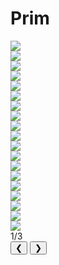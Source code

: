 # Prim

<div class="slider-wrapper">
  <!-- área de slides -->
  <div class="slides-container">
    <div class="image-sliderfade fade"><img src="../../../../assets/graphs/algorithms/prim/prim1.png" /></div>
    <div class="image-sliderfade fade"><img src="../../../../assets/graphs/algorithms/prim/prim2.png" /></div>
    <div class="image-sliderfade fade"><img src="../../../../assets/graphs/algorithms/prim/prim3.png" /></div>
    <div class="image-sliderfade fade"><img src="../../../../assets/graphs/algorithms/prim/prim4.png" /></div>
    <div class="image-sliderfade fade"><img src="../../../../assets/graphs/algorithms/prim/prim5.png" /></div>
    <div class="image-sliderfade fade"><img src="../../../../assets/graphs/algorithms/prim/prim6.png" /></div>
    <div class="image-sliderfade fade"><img src="../../../../assets/graphs/algorithms/prim/prim7.png" /></div>
    <div class="image-sliderfade fade"><img src="../../../../assets/graphs/algorithms/prim/prim8.png" /></div>
    <div class="image-sliderfade fade"><img src="../../../../assets/graphs/algorithms/prim/prim9.png" /></div>
    <div class="image-sliderfade fade"><img src="../../../../assets/graphs/algorithms/prim/prim10.png" /></div>
    <div class="image-sliderfade fade"><img src="../../../../assets/graphs/algorithms/prim/prim11.png" /></div>
    <div class="image-sliderfade fade"><img src="../../../../assets/graphs/algorithms/prim/prim12.png" /></div>
    <div class="image-sliderfade fade"><img src="../../../../assets/graphs/algorithms/prim/prim13.png" /></div>
    <div class="image-sliderfade fade"><img src="../../../../assets/graphs/algorithms/prim/prim14.png" /></div>
    <div class="image-sliderfade fade"><img src="../../../../assets/graphs/algorithms/prim/prim15.png" /></div>
    <div class="image-sliderfade fade"><img src="../../../../assets/graphs/algorithms/prim/prim16.png" /></div>
    <div class="image-sliderfade fade"><img src="../../../../assets/graphs/algorithms/prim/prim17.png" /></div>
    <div class="image-sliderfade fade"><img src="../../../../assets/graphs/algorithms/prim/prim18.png" /></div>
    <div class="image-sliderfade fade"><img src="../../../../assets/graphs/algorithms/prim/prim19.png" /></div>
  </div>

  <!-- índice no canto -->
  <div class="slide-index">1/3</div>

  <!-- barra de controles fixa embaixo -->
  <div class="controls-bar">
    <button class="ctrl prev" onclick="plusSlides(-1)">❮</button>
    <button class="ctrl next" onclick="plusSlides(1)">❯</button>
  </div>
</div>
<br>